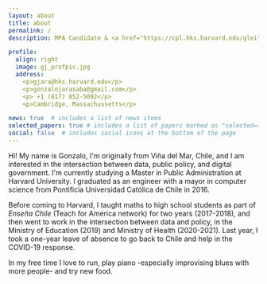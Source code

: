 ```yaml
---
layout: about
title: about
permalink: /
description: MPA Candidate & <a href="https://cpl.hks.harvard.edu/gleitsman-leadership-fellowship">Gleitsman</a> Leadership Fellow, Harvard University

profile:
  align: right
  image: gj_profpic.jpg
  address: 
    <p>gjara@hks.harvard.edu</p>
    <p>gonzalojarasaba@gmail.com</p>
    <p> +1 (617) 852-5092</p>
    <p>Cambridge, Massachussetts</p>

news: true  # includes a list of news items
selected_papers: true # includes a list of papers marked as "selected={true}"
social: false  # includes social icons at the bottom of the page
---
```


Hi! My name is Gonzalo, I'm originally from Viña del Mar, Chile, and I am interested in the intersection between data, public policy, and digital government. I'm currently studying a Master in Public Administration at Harvard University. I graduated as an engineer with a mayor in computer science from Pontificia Universidad Católica de Chile in 2016.

Before coming to Harvard, I taught maths to high school students as part of _Enseña Chile_ (Teach for America network) for two years (2017-2018), and then went to work in the intersection between data and policy, in the Ministry of Education (2019) and Ministry of Health (2020-2021). Last year, I took a one-year leave of absence to go back to Chile and help in the COVID-19 response.

In my free time I love to run, play piano -especially improvising blues with more people- and try new food.
